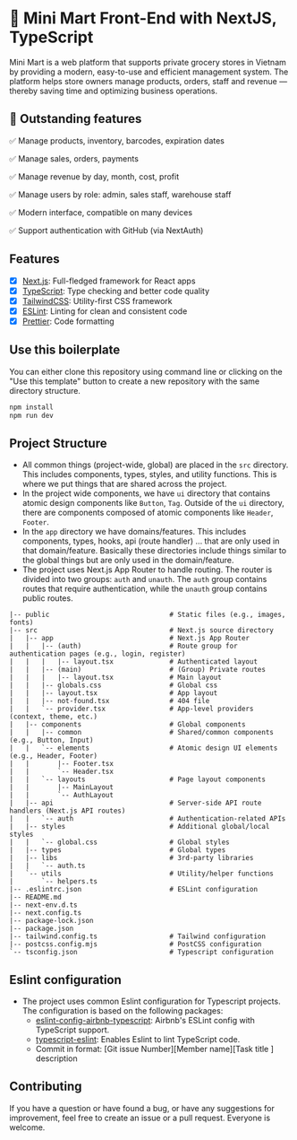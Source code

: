 # 🛒 Mini Mart Front-End with NextJS, TypeScript

Mini Mart is a web platform that supports private grocery stores in Vietnam by providing a modern, easy-to-use and efficient management system. The platform helps store owners manage products, orders, staff and revenue — thereby saving time and optimizing business operations.

## 🚀 Outstanding features

✅ Manage products, inventory, barcodes, expiration dates

✅ Manage sales, orders, payments

✅ Manage revenue by day, month, cost, profit

✅ Manage users by role: admin, sales staff, warehouse staff

✅ Modern interface, compatible on many devices

✅ Support authentication with GitHub (via NextAuth)

## Features

- [x] [Next.js](https://nextjs.org): Full-fledged framework for React apps
- [x] [TypeScript](https://www.typescriptlang.org): Type checking and better code quality
- [x] [TailwindCSS](https://tailwindcss.com): Utility-first CSS framework
- [x] [ESLint](https://eslint.org): Linting for clean and consistent code
- [x] [Prettier](https://prettier.io): Code formatting

## Use this boilerplate

You can either clone this repository using command line or clicking on the "Use this template" button to create a new repository with the same directory structure.

```sh
npm install
npm run dev
```

## Project Structure

- All common things (project-wide, global) are placed in the `src` directory. This includes components, types, styles, and utility functions. This is where we put things that are shared across the project.
- In the project wide components, we have `ui` directory that contains atomic design components like `Button`, `Tag`. Outside of the `ui` directory, there are components composed of atomic components like `Header`, `Footer`.
- In the `app` directory we have domains/features. This includes components, types, hooks, api (route handler) ... that are only used in that domain/feature. Basically these directories include things similar to the global things but are only used in the domain/feature.
- The project uses Next.js App Router to handle routing. The router is divided into two groups: `auth` and `unauth`. The `auth` group contains routes that require authentication, while the `unauth` group contains public routes.

```
|-- public                              # Static files (e.g., images, fonts)
|-- src                                 # Next.js source directory
|   |-- app                             # Next.js App Router
|   |   |-- (auth)                      # Route group for authentication pages (e.g., login, register)
|   |   |   |-- layout.tsx              # Authenticated layout
|   |   |-- (main)                      # (Group) Private routes
|   |   |   |-- layout.tsx              # Main layout
|   |   |-- globals.css                 # Global css
|   |   |-- layout.tsx                  # App layout
|   |   |-- not-found.tsx               # 404 file
|   |   `-- provider.tsx                # App-level providers (context, theme, etc.)
|   |-- components                      # Global components
|   |   |-- common                      # Shared/common components (e.g., Button, Input)
|   |   `-- elements                    # Atomic design UI elements (e.g., Header, Footer)
|   |       |-- Footer.tsx
|   |       `-- Header.tsx
|   |   `-- layouts                     # Page layout components
|   |       |-- MainLayout
|   |       `-- AuthLayout
|   |-- api                             # Server-side API route handlers (Next.js API routes)
|   |   `-- auth                        # Authentication-related APIs
|   |-- styles                          # Additional global/local styles
|   |   `-- global.css                  # Global styles
|   |-- types                           # Global types
|   |-- libs                            # 3rd-party libraries
|   |   `-- auth.ts
|   `-- utils                           # Utility/helper functions
|       `-- helpers.ts
|-- .eslintrc.json                      # ESLint configuration
|-- README.md
|-- next-env.d.ts
|-- next.config.ts
|-- package-lock.json
|-- package.json
|-- tailwind.config.ts                  # Tailwind configuration
|-- postcss.config.mjs                  # PostCSS configuration
`-- tsconfig.json                       # Typescript configuration
```

## Eslint configuration

- The project uses common Eslint configuration for Typescript projects. The configuration is based on the following packages:
    - [eslint-config-airbnb-typescript](https://www.npmjs.com/package/eslint-config-airbnb-typescript): Airbnb's ESLint config with TypeScript support.
    - [typescript-eslint](https://typescript-eslint.io/): Enables Eslint to lint TypeScript code.
    - Commit in format: [Git issue Number][Member name][Task title ] description

## Contributing

If you have a question or have found a bug, or have any suggestions for improvement, feel free to create an issue or a pull request. Everyone is welcome.
